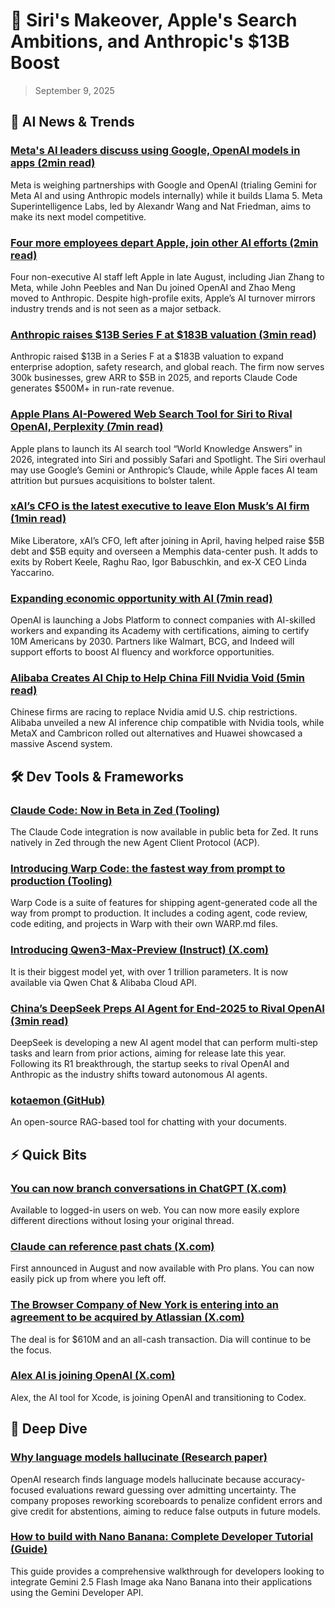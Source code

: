 # 🌟 Siri's Makeover, Apple's Search Ambitions, and Anthropic's $13B Boost

> September 9, 2025

## 🧠 AI News & Trends

### [Meta's AI leaders discuss using Google, OpenAI models in apps (2min read)](https://e.aidevroundup.com/p/click?url=https%3A%2F%2Fwww.reuters.com%2Fbusiness%2Fmetas-ai-leaders-discuss-using-google-openai-models-apps-information-says-2025-08-30%2F&s=[[subscriberToken]])

Meta is weighing partnerships with Google and OpenAI (trialing Gemini for Meta
AI and using Anthropic models internally) while it builds Llama 5. Meta
Superintelligence Labs, led by Alexandr Wang and Nat Friedman, aims to make its
next model competitive.

### [Four more employees depart Apple, join other AI efforts (2min read)](https://e.aidevroundup.com/p/click?url=https%3A%2F%2Fappleinsider.com%2Farticles%2F25%2F09%2F02%2Ffour-more-employees-depart-apple-join-other-ai-efforts&s=[[subscriberToken]])

Four non-executive AI staff left Apple in late August, including Jian Zhang to
Meta, while John Peebles and Nan Du joined OpenAI and Zhao Meng moved to
Anthropic. Despite high-profile exits, Apple’s AI turnover mirrors industry
trends and is not seen as a major setback.

### [Anthropic raises $13B Series F at $183B valuation (3min read)](https://e.aidevroundup.com/p/click?url=https%3A%2F%2Ftechcrunch.com%2F2025%2F09%2F02%2Fanthropic-raises-13b-series-f-at-183b-valuation%2F&s=[[subscriberToken]])

Anthropic raised $13B in a Series F at a $183B valuation to expand enterprise
adoption, safety research, and global reach. The firm now serves 300k
businesses, grew ARR to $5B in 2025, and reports Claude Code generates $500M+ in
run-rate revenue.

### [Apple Plans AI-Powered Web Search Tool for Siri to Rival OpenAI, Perplexity (7min read)](https://e.aidevroundup.com/p/click?url=https%3A%2F%2Fwww.bloomberg.com%2Fnews%2Farticles%2F2025-09-03%2Fapple-plans-ai-search-engine-for-siri-to-rival-openai-google-siri-talks-advance&s=[[subscriberToken]])

Apple plans to launch its AI search tool “World Knowledge Answers” in 2026,
integrated into Siri and possibly Safari and Spotlight. The Siri overhaul may
use Google’s Gemini or Anthropic’s Claude, while Apple faces AI team attrition
but pursues acquisitions to bolster talent.

### [xAI’s CFO is the latest executive to leave Elon Musk’s AI firm (1min read)](https://e.aidevroundup.com/p/click?url=https%3A%2F%2Ftechcrunch.com%2F2025%2F09%2F03%2Fxais-cfo-is-the-latest-executive-to-leave-elon-musks-ai-firm%2F&s=[[subscriberToken]])

Mike Liberatore, xAI’s CFO, left after joining in April, having helped raise $5B
debt and $5B equity and overseen a Memphis data-center push. It adds to exits by
Robert Keele, Raghu Rao, Igor Babuschkin, and ex-X CEO Linda Yaccarino.

### [Expanding economic opportunity with AI (7min read)](https://e.aidevroundup.com/p/click?url=https%3A%2F%2Fopenai.com%2Findex%2Fexpanding-economic-opportunity-with-ai%2F&s=[[subscriberToken]])

OpenAI is launching a Jobs Platform to connect companies with AI-skilled workers
and expanding its Academy with certifications, aiming to certify 10M Americans
by 2030. Partners like Walmart, BCG, and Indeed will support efforts to boost AI
fluency and workforce opportunities.

### [Alibaba Creates AI Chip to Help China Fill Nvidia Void (5min read)](https://e.aidevroundup.com/p/click?url=https%3A%2F%2Fwww.wsj.com%2Ftech%2Fai%2Falibaba-ai-chip-nvidia-f5dc96e3&s=[[subscriberToken]])

Chinese firms are racing to replace Nvidia amid U.S. chip restrictions. Alibaba
unveiled a new AI inference chip compatible with Nvidia tools, while MetaX and
Cambricon rolled out alternatives and Huawei showcased a massive Ascend system.

## 🛠️ Dev Tools & Frameworks

### [Claude Code: Now in Beta in Zed (Tooling)](https://e.aidevroundup.com/p/click?url=https%3A%2F%2Fzed.dev%2Fblog%2Fclaude-code-via-acp&s=[[subscriberToken]])

The Claude Code integration is now available in public beta for Zed. It runs
natively in Zed through the new Agent Client Protocol (ACP).

### [Introducing Warp Code: the fastest way from prompt to production (Tooling)](https://e.aidevroundup.com/p/click?url=https%3A%2F%2Fwww.warp.dev%2Fblog%2Fintroducing-warp-code-prompt-to-prod&s=[[subscriberToken]])

Warp Code is a suite of features for shipping agent-generated code all the way
from prompt to production. It includes a coding agent, code review, code
editing, and projects in Warp with their own WARP.md files.

### [Introducing Qwen3-Max-Preview (Instruct) (X.com)](https://e.aidevroundup.com/p/click?url=https%3A%2F%2Fx.com%2FAlibaba_Qwen%2Fstatus%2F1963991502440562976&s=[[subscriberToken]])

It is their biggest model yet, with over 1 trillion parameters. It is now
available via Qwen Chat & Alibaba Cloud API.

### [China’s DeepSeek Preps AI Agent for End-2025 to Rival OpenAI (3min read)](https://e.aidevroundup.com/p/click?url=https%3A%2F%2Fwww.bloomberg.com%2Fnews%2Farticles%2F2025-09-04%2Fdeepseek-targets-ai-agent-release-by-end-of-year-to-rival-openai&s=[[subscriberToken]])

DeepSeek is developing a new AI agent model that can perform multi-step tasks
and learn from prior actions, aiming for release late this year. Following its
R1 breakthrough, the startup seeks to rival OpenAI and Anthropic as the industry
shifts toward autonomous AI agents.

### [kotaemon (GitHub)](https://e.aidevroundup.com/p/click?url=https%3A%2F%2Fgithub.com%2FCinnamon%2Fkotaemon&s=[[subscriberToken]])

An open-source RAG-based tool for chatting with your documents.

## ⚡ Quick Bits

### [You can now branch conversations in ChatGPT (X.com)](https://e.aidevroundup.com/p/click?url=https%3A%2F%2Fx.com%2FOpenAI%2Fstatus%2F1963697012014215181&s=[[subscriberToken]])

Available to logged-in users on web. You can now more easily explore different
directions without losing your original thread.

### [Claude can reference past chats (X.com)](https://e.aidevroundup.com/p/click?url=https%3A%2F%2Fx.com%2Fclaudeai%2Fstatus%2F1963664635518980326&s=[[subscriberToken]])

First announced in August and now available with Pro plans. You can now easily
pick up from where you left off.

### [The Browser Company of New York is entering into an agreement to be acquired by Atlassian (X.com)](https://e.aidevroundup.com/p/click?url=https%3A%2F%2Fx.com%2Fbrowsercompany%2Fstatus%2F1963579501129978167&s=[[subscriberToken]])

The deal is for $610M and an all-cash transaction. Dia will continue to be the
focus.

### [Alex AI is joining OpenAI (X.com)](https://e.aidevroundup.com/p/click?url=https%3A%2F%2Fx.com%2Falexcodes_ai%2Fstatus%2F1963308463263510846&s=[[subscriberToken]])

Alex, the AI tool for Xcode, is joining OpenAI and transitioning to Codex.

## 📌 Deep Dive

### [Why language models hallucinate (Research paper)](https://e.aidevroundup.com/p/click?url=https%3A%2F%2Fopenai.com%2Findex%2Fwhy-language-models-hallucinate%2F&s=[[subscriberToken]])

OpenAI research finds language models hallucinate because accuracy-focused
evaluations reward guessing over admitting uncertainty. The company proposes
reworking scoreboards to penalize confident errors and give credit for
abstentions, aiming to reduce false outputs in future models.

### [How to build with Nano Banana: Complete Developer Tutorial (Guide)](https://e.aidevroundup.com/p/click?url=https%3A%2F%2Fx.com%2FGoogleAIStudio%2Fstatus%2F1964024315638403231&s=[[subscriberToken]])

This guide provides a comprehensive walkthrough for developers looking to
integrate Gemini 2.5 Flash Image aka Nano Banana into their applications using
the Gemini Developer API.
